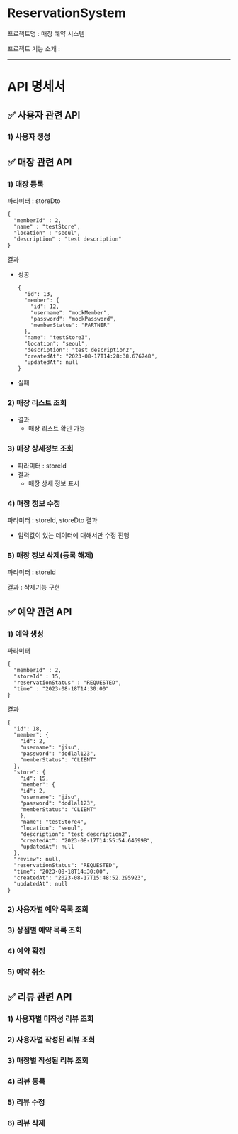 # ReservationSystem
프로젝트명 : 매장 예약 시스템

프로젝트 기능 소개 : 

---

# API 명세서

## ✅ 사용자 관련 API
### 1) 사용자 생성

## ✅ 매장 관련 API
### 1) 매장 등록
파라미터 : storeDto
  ~~~
  {
    "memberId" : 2,
    "name" : "testStore",
    "location" : "seoul",
    "description" : "test description"
  }
  ~~~
결과
- 성공
    ~~~ 
    {
      "id": 13,
      "member": {
        "id": 12,
        "username": "mockMember",
        "password": "mockPassword",
        "memberStatus": "PARTNER"
      },
      "name": "testStore3",
      "location": "seoul",
      "description": "test description2",
      "createdAt": "2023-08-17T14:28:38.676748",
      "updatedAt": null
    }
    ~~~
- 실패
### 2) 매장 리스트 조회
- 결과
  - 매장 리스트 확인 가능

### 3) 매장 상세정보 조회
- 파라미터 : storeId
- 결과
  - 매장 상세 정보 표시
### 4) 매장 정보 수정
파라미터 : storeId, storeDto
결과
- 입력값이 있는 데이터에 대해서만 수정 진행

### 5) 매장 정보 삭제(등록 해제)
파라미터 : storeId

결과 : 삭제기능 구현

## ✅ 예약 관련 API
### 1) 예약 생성
파라미터 
~~~
{
  "memberId" : 2,
  "storeId" : 15,
  "reservationStatus" : "REQUESTED",
  "time" : "2023-08-18T14:30:00"
}
~~~

결과
~~~
{
  "id": 18,
  "member": {
    "id": 2,
    "username": "jisu",
    "password": "dodlal123",
    "memberStatus": "CLIENT"
  },
  "store": {
    "id": 15,
    "member": {
    "id": 2,
    "username": "jisu",
    "password": "dodlal123",
    "memberStatus": "CLIENT"
    },
    "name": "testStore4",
    "location": "seoul",
    "description": "test description2",
    "createdAt": "2023-08-17T14:55:54.646998",
    "updatedAt": null
  },
  "review": null,
  "reservationStatus": "REQUESTED",
  "time": "2023-08-18T14:30:00",
  "createdAt": "2023-08-17T15:48:52.295923",
  "updatedAt": null
}
~~~
### 2) 사용자별 예약 목록 조회
### 3) 상점별 예약 목록 조회
### 4) 예약 확정
### 5) 예약 취소

## ✅ 리뷰 관련 API
### 1) 사용자별 미작성 리뷰 조회
### 2) 사용자별 작성된 리뷰 조회
### 3) 매장별 작성된 리뷰 조회
### 4) 리뷰 등록
### 5) 리뷰 수정
### 6) 리뷰 삭제
